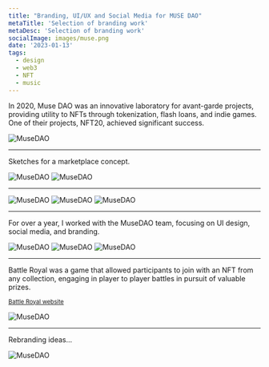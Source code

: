 ```yaml
---
title: "Branding, UI/UX and Social Media for MUSE DAO" 
metaTitle: 'Selection of branding work'
metaDesc: 'Selection of branding work'
socialImage: images/muse.png
date: '2023-01-13'
tags:
  - design
  - web3
  - NFT
  - music
---
```


In 2020, Muse DAO was an innovative laboratory for avant-garde projects, providing utility to NFTs through tokenization, flash loans, and indie games. One of their projects, NFT20, achieved significant success.

![MuseDAO](/images/ui/muse/mobile.png)

--  --

Sketches for a marketplace concept.

![MuseDAO](/images/ui/muse/computer1.png)
![MuseDAO](/images/ui/muse/marketplace1.png)

--  --

![MuseDAO](/images/ui/muse/computer2.png)
![MuseDAO](/images/ui/muse/new1.png)
![MuseDAO](/images/ui/muse/ipad.png)

--  --

For over a year, I worked with the MuseDAO team, focusing on UI design, social media, and branding.

![MuseDAO](/images/socialmedia/muse/Banner2.png)
![MuseDAO](/images/socialmedia/muse/computer.png)
![MuseDAO](/images/socialmedia/muse/stickers.png)

--  --

<base target="_blank">

Battle Royal was a game that allowed participants to join with an NFT from any collection, engaging in player to player battles in pursuit of valuable prizes.

<small>[Battle Royal website](https://game.nft20.io/)</small>

![MuseDAO](/images/ui/muse/mediumGame.png)

--  --

Rebranding ideas...

![MuseDAO](/images/socialmedia/muse/logos.png)
